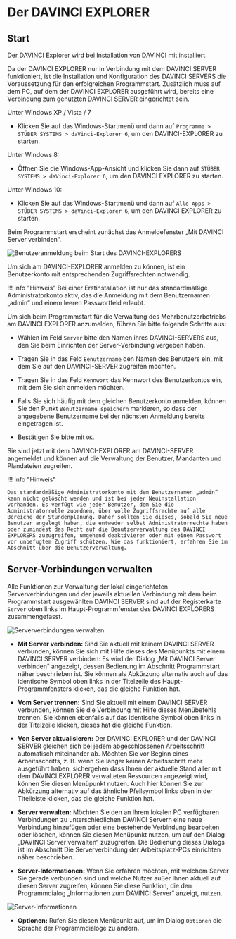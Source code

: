 # Der DAVINCI EXPLORER

## Start

Der DAVINCI Explorer wird bei Installation von DAVINCI mit installiert.

Da der DAVINCI EXPLORER nur in Verbindung mit dem DAVINCI SERVER funktioniert, ist die Installation und Konfiguration des DAVINCI SERVERS die Voraussetzung für den erfolgreichen Programmstart. Zusätzlich muss auf dem PC, auf dem der DAVINCI EXPLORER ausgeführt wird, bereits eine Verbindung zum genutzten DAVINCI SERVER eingerichtet sein.

Unter Windows XP / Vista / 7

* Klicken Sie auf das Windows-Startmenü und dann auf `Programme > STÜBER SYSTEMS > daVinci-Explorer 6`, um den DAVINCI-EXPLORER zu starten.

Unter Windows 8:

* Öffnen Sie die Windows-App-Ansicht und klicken Sie dann auf `STÜBER SYSTEMS > daVinci-Explorer 6`, um den DAVINCI EXPLORER zu starten.

Unter Windows 10:

* Klicken Sie auf das Windows-Startmenü und dann auf `Alle Apps > STÜBER SYSTEMS > daVinci-Explorer 6`, um den DAVINCI EXPLORER zu starten.

Beim Programmstart erscheint zunächst das Anmeldefenster „Mit DAVINCI Server verbinden“.

![Benutzeranmeldung beim Start des DAVINCI-EXPLORERS](/assets/images/server/server12.png)

Um sich am DAVINCI-EXPLORER anmelden zu können, ist ein Benutzerkonto mit entsprechenden Zugriffsrechten notwendig.

!!! info "Hinweis"
    Bei einer Erstinstallation ist nur das standardmäßige Administratorkonto aktiv, das die Anmeldung mit dem Benutzernamen „admin“ und einem leeren Passwortfeld erlaubt.

Um sich beim Programmstart für die Verwaltung des Mehrbenutzerbetriebs am DAVINCI EXPLORER anzumelden, führen Sie bitte folgende Schritte aus:

* Wählen im Feld `Server` bitte den Namen ihres DAVINCI-SERVERS aus, den Sie beim Einrichten der Server-Verbindung vergeben haben.

* Tragen Sie in das Feld `Benutzername` den Namen des Benutzers ein, mit dem Sie auf den DAVINCI-SERVER zugreifen möchten.

* Tragen Sie in das Feld `Kennwort` das Kennwort des Benutzerkontos ein, mit dem Sie sich anmelden möchten.

* Falls Sie sich häufig mit dem gleichen Benutzerkonto anmelden, können Sie den Punkt `Benutzername speichern` markieren, so dass der angegebene Benutzername bei der nächsten Anmeldung bereits eingetragen ist.

* Bestätigen Sie bitte mit `OK`.

Sie sind jetzt mit dem DAVINCI-EXPLORER am DAVINCI-SERVER angemeldet und können auf die Verwaltung der Benutzer, Mandanten und Plandateien zugreifen.

!!! info "Hinweis"

    Das standardmäßige Administratorkonto mit dem Benutzernamen „admin“ kann nicht gelöscht werden und ist bei jeder Neuinstallation vorhanden. Es verfügt wie jeder Benutzer, dem Sie die Administratorrolle zuordnen, über volle Zugriffsrechte auf alle Bereiche der Stundenplanung. Daher sollten Sie dieses, sobald Sie neue Benutzer angelegt haben, die entweder selbst Administratorrechte haben oder zumindest das Recht auf die Benutzerverwaltung des DAVINCI EXPLORERS zuzugreifen, umgehend deaktivieren oder mit einem Passwort vor unbefugtem Zugriff schützen. Wie das funktioniert, erfahren Sie im Abschnitt über die Benutzerverwaltung.

## Server-Verbindungen verwalten

Alle Funktionen zur Verwaltung der lokal eingerichteten Serververbindungen und der jeweils aktuellen Verbindung mit dem beim Programmstart ausgewählten DAVINCI SERVER sind auf der Registerkarte `Server` oben links im Haupt-Programmfenster des DAVINCI EXPLORERS zusammengefasst.

![Serververbindungen verwalten](/assets/images/server/server13.png)

* **Mit Server verbinden:** Sind Sie aktuell mit keinem DAVINCI SERVER verbunden, können Sie sich mit Hilfe dieses des Menüpunkts mit einem DAVINCI SERVER verbinden: Es wird der Dialog „Mit DAVINCI Server verbinden“ angezeigt, dessen Bedienung im Abschnitt Programmstart näher beschrieben ist. Sie können als Abkürzung alternativ auch auf das identische Symbol oben links in der Titelzeile des Haupt-Programmfensters klicken, das die gleiche Funktion hat.

* **Vom Server trennen:** Sind Sie aktuell mit einem DAVINCI SERVER verbunden, können Sie die Verbindung mit Hilfe dieses Menübefehls trennen. Sie können ebenfalls auf das identische Symbol oben links in der Titelzeile klicken, dieses hat die gleiche Funktion.

* **Von Server aktualisieren:** Der DAVINCI EXPLORER und der DAVINCI SERVER gleichen sich bei jedem abgeschlossenen Arbeitsschritt automatisch miteinander ab. Möchten Sie vor Beginn eines Arbeitsschritts, z. B. wenn Sie länger keinen Arbeitsschritt mehr ausgeführt haben, sichergehen dass Ihnen der aktuelle Stand aller mit dem DAVINCI EXPLORER verwalteten Ressourcen angezeigt wird, können Sie diesen Menüpunkt nutzen. Auch hier können Sie zur Abkürzung alternativ auf das ähnliche Pfeilsymbol links oben in der Titelleiste klicken, das die gleiche Funktion hat.

* **Server verwalten:** Möchten Sie den an Ihrem lokalen PC verfügbaren Verbindungen zu unterschiedlichen DAVINCI Servern eine neue Verbindung hinzufügen oder eine bestehende Verbindung bearbeiten oder löschen, können Sie diesen Menüpunkt nutzen, um auf den Dialog „DAVINCI Server verwalten“ zuzugreifen. Die Bedienung dieses Dialogs ist im Abschnitt Die Serververbindung der Arbeitsplatz-PCs einrichten näher beschrieben.

* **Server-Informationen:** Wenn Sie erfahren möchten, mit welchem Server Sie gerade verbunden sind und welche Nutzer außer Ihnen aktuell auf diesen Server zugreifen, können Sie diese Funktion, die den Programmdialog „Informationen zum DAVINCI Server“ anzeigt, nutzen.

![Server-Informationen](/assets/images/server13.png)

* **Optionen:** Rufen Sie diesen Menüpunkt auf, um im Dialog `Optionen` die Sprache der Programmdialoge zu ändern.
